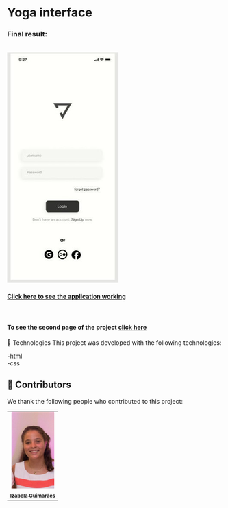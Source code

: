 # Yoga interface 





<h3>Final result:</h3>
<br>
<img src="./assets/Final result 1.jpeg" alt="Application result ">
<br>


<h4><a href="https://izabela-guimaraes.github.io/yoga-interface/" target="blank">Click here to see the application working</a></h4>

<br>

<h4>To see the second page of the project <a href="https://github.com/izabela-guimaraes/yoga-interface-2" target="blank">click here</a></h4>

🚀 Technologies
This project was developed with the following technologies:
<br>

-html
<br>
-css


## 🤝  Contributors

We thank the following people who contributed to this project:

<table>
  <tr>
    <td align="center">
      <a href="#">
        <img width="100em" src="./assets/izabela guimaraes..jpeg"/><br>
        <sub>
          <b>Izabela Guimarães</b>
        </sub>
      </a>
    </td>
  
</table>


 
